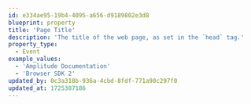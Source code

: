 ```yaml
---
id: e334ae95-19b4-4095-a656-d9189802e3d8
blueprint: property
title: 'Page Title'
description: 'The title of the web page, as set in the `head` tag.'
property_type:
  - Event
example_values:
  - 'Amplitude Documentation'
  - 'Browser SDK 2'
updated_by: 0c3a318b-936a-4cbd-8fdf-771a90c297f0
updated_at: 1725387186
---
```

